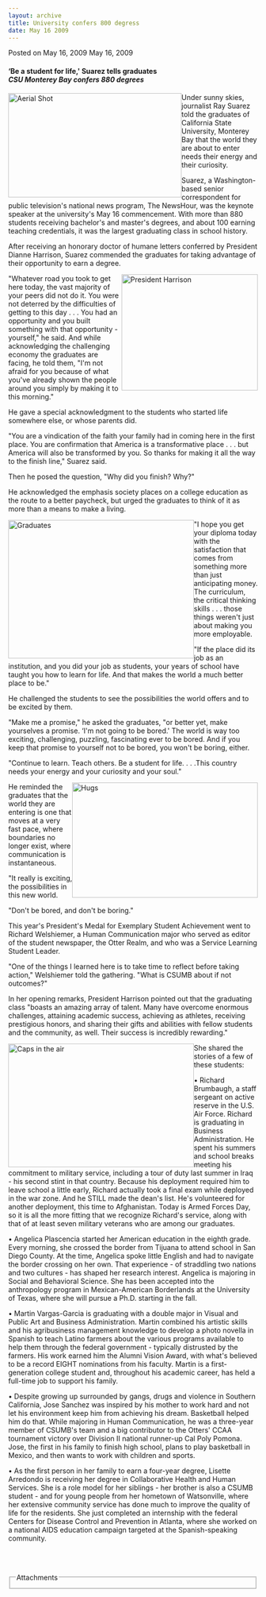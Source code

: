 ```yaml
---
layout: archive
title: University confers 800 degress
date: May 16 2009
---
```





<span class="date">Posted on May 16, 2009    </span>
May 16, 2009<br>
<h4>&#x2018;Be a student for life,&apos; Suarez tells graduates<em><br>
CSU Monterey Bay confers 880 degrees</br></em></h4>
<p><img alt="Aerial Shot" height="210" src="http://news.csumb.edu/sites/default/files/65/igx_migrate/images/2009aerial-shot.png" style="float:left" width="350">Under sunny skies, journalist Ray
Suarez told the graduates of California State University, Monterey
Bay that the world they are about to enter needs their energy and
their curiosity.</img></p>
<p>Suarez, a Washington-based senior correspondent for public
television&apos;s national news program, The NewsHour, was the keynote
speaker at the university&apos;s May 16 commencement. With more than 880
students receiving bachelor&apos;s and master&apos;s degrees, and about 100
earning teaching credentials, it was the largest graduating class
in school history.</p>
<p>After receiving an honorary doctor of humane letters conferred
by President Dianne Harrison, Suarez commended the graduates for
taking advantage of their opportunity to earn a degree.</p>
<p><img alt="President Harrison" height="234" src="http://news.csumb.edu/sites/default/files/65/igx_migrate/images/President-Harrison_wcaption.png" style="float:right" width="275">&quot;Whatever road you took to get
here today, the vast majority of your peers did not do it. You were
not deterred by the difficulties of getting to this day . . . You
had an opportunity and you built something with that opportunity -
yourself,&quot; he said. And while acknowledging the challenging economy
the graduates are facing, he told them, &quot;I&apos;m not afraid for you
because of what you&apos;ve already shown the people around you simply
by making it to this morning.&quot;</img></p>
<p>He gave a special acknowledgment to the students who started
life somewhere else, or whose parents did.</p>
<p>&quot;You are a vindication of the faith your family had in coming
here in the first place. You are confirmation that America is a
transformative place . . . but America will also be transformed by
you. So thanks for making it all the way to the finish line,&quot;
Suarez said.</p>
<p>Then he posed the question, &quot;Why did you finish? Why?&quot;</p>
<p>He acknowledged the emphasis society places on a college
education as the route to a better paycheck, but urged the
graduates to think of it as more than a means to make a living.</p>
<p><img alt="Graduates" height="279" src="http://news.csumb.edu/sites/default/files/65/igx_migrate/images/2009Graduates.png" style="float:left" width="375">&quot;I hope you get your diploma today
with the satisfaction that comes from something more than just
anticipating money. The curriculum, the critical thinking skills .
. . those things weren&apos;t just about making you more employable.</img></p>
<p>&quot;If the place did its job as an institution, and you did your
job as students, your years of school have taught you how to learn
for life. And that makes the world a much better place to be.&quot;</p>
<p>He challenged the students to see the possibilities the world
offers and to be excited by them.</p>
<p>&quot;Make me a promise,&quot; he asked the graduates, &quot;or better yet,
make yourselves a promise. &#x2018;I&apos;m not going to be bored.&apos; The world
is way too exciting, challenging, puzzling, fascinating ever to be
bored. And if you keep that promise to yourself not to be bored,
you won&apos;t be boring, either.</p>
<p>&quot;Continue to learn. Teach others. Be a student for life. . .
.This country needs your energy and your curiosity and your
soul.&quot;</p>
<p><img alt="Hugs" height="232" src="http://news.csumb.edu/sites/default/files/65/igx_migrate/images/2009hugs.png" style="float:right" width="375">He reminded the graduates that
the world they are entering is one that moves at a very fast pace,
where boundaries no longer exist, where communication is
instantaneous.</img></p>
<p>&quot;It really is exciting, the possibilities in this new world.</p>
<p>&quot;Don&apos;t be bored, and don&apos;t be boring.&quot;</p>
<p>This year&apos;s President&apos;s Medal for Exemplary Student Achievement
went to Richard Welshiemer, a Human Communication major who served
as editor of the student newspaper, the Otter Realm, and who was a
Service Learning Student Leader.</p>
<p>&quot;One of the things I learned here is to take time to reflect
before taking action,&quot; Welshiemer told the gathering. &quot;What is
CSUMB about if not outcomes?&quot;</p>
<p>In her opening remarks, President Harrison pointed out that the
graduating class &quot;boasts an amazing array of talent. Many have
overcome enormous challenges, attaining academic success, achieving
as athletes, receiving prestigious honors, and sharing their gifts
and abilities with fellow students and the community, as well.
Their success is incredibly rewarding.&quot;</p>
<p><img alt="Caps in the air" height="249" src="http://news.csumb.edu/sites/default/files/65/igx_migrate/images/2009caps-in-the-air.png" style="float:left" width="375">She shared the stories of a few of
these students:</img></p>
<p>&#x2022; Richard Brumbaugh, a staff sergeant on active reserve in the
U.S. Air Force. Richard is graduating in Business Administration.
He spent his summers and school breaks meeting his commitment to
military service, including a tour of duty last summer in Iraq -
his second stint in that country. Because his deployment required
him to leave school a little early, Richard actually took a final
exam while deployed in the war zone. And he STILL made the dean&apos;s
list. He&apos;s volunteered for another deployment, this time to
Afghanistan. Today is Armed Forces Day, so it is all the more
fitting that we recognize Richard&apos;s service, along with that of at
least seven military veterans who are among our graduates.</p>
<p>&#x2022; Angelica Plascencia started her American education in the
eighth grade. Every morning, she crossed the border from Tijuana to
attend school in San Diego County. At the time, Angelica spoke
little English and had to navigate the border crossing on her own.
That experience - of straddling two nations and two cultures - has
shaped her research interest. Angelica is majoring in Social and
Behavioral Science. She has been accepted into the anthropology
program in Mexican-American Borderlands at the University of Texas,
where she will pursue a Ph.D. starting in the fall.</p>
<p>&#x2022; Martin Vargas-Garcia is graduating with a double major in
Visual and Public Art and Business Administration. Martin combined
his artistic skills and his agribusiness management knowledge to
develop a photo novella in Spanish to teach Latino farmers about
the various programs available to help them through the federal
government - typically distrusted by the farmers. His work earned
him the Alumni Vision Award, with what&apos;s believed to be a record
EIGHT nominations from his faculty. Martin is a first-generation
college student and, throughout his academic career, has held a
full-time job to support his family.</p>
<p>&#x2022; Despite growing up surrounded by gangs, drugs and violence in
Southern California, Jose Sanchez was inspired by his mother to
work hard and not let his environment keep him from achieving his
dream. Basketball helped him do that. While majoring in Human
Communication, he was a three-year member of CSUMB&apos;s team and a big
contributor to the Otters&apos; CCAA tournament victory over Division II
national runner-up Cal Poly Pomona. Jose, the first in his family
to finish high school, plans to play basketball in Mexico, and then
wants to work with children and sports.</p>
<p>&#x2022; As the first person in her family to earn a four-year degree,
Lisette Arredondo is receiving her degree in Collaborative Health
and Human Services. She is a role model for her siblings - her
brother is also a CSUMB student - and for young people from her
hometown of Watsonville, where her extensive community service has
done much to improve the quality of life for the residents. She
just completed an internship with the federal Centers for Disease
Control and Prevention in Atlanta, where she worked on a national
AIDS education campaign targeted at the Spanish-speaking
community.</p>
<p>&#xA0;</p>
<br>
<fieldset class="fieldgroup group-attachments">
<legend>Attachments</legend>
<div class="field field-type-emvideo field-field-attach-video">
<div class="field-items">
<div class="field-item odd">
<div class="emvideo emvideo-video emvideo-"/>
</div>
</div>
</div>
</fieldset>
</br></br>




